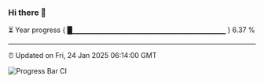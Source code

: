 ### Hi there 👋

⏳ Year progress { █▁▁▁▁▁▁▁▁▁▁▁▁▁▁▁▁▁▁▁▁▁▁▁▁▁▁▁▁▁ } 6.37 %

---

⏰ Updated on Fri, 24 Jan 2025 06:14:00 GMT

![Progress Bar CI](https://github.com/Shyam-Makwana/GitHub-Actions-Demo/workflows/Progress%20Bar%20CI/badge.svg)
